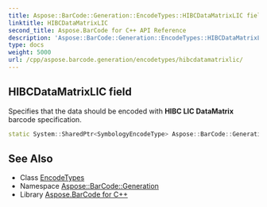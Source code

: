 ```yaml
---
title: Aspose::BarCode::Generation::EncodeTypes::HIBCDataMatrixLIC field
linktitle: HIBCDataMatrixLIC
second_title: Aspose.BarCode for C++ API Reference
description: 'Aspose::BarCode::Generation::EncodeTypes::HIBCDataMatrixLIC field. Specifies that the data should be encoded with HIBC LIC DataMatrix barcode specification in C++.'
type: docs
weight: 5000
url: /cpp/aspose.barcode.generation/encodetypes/hibcdatamatrixlic/
---
```

## HIBCDataMatrixLIC field


Specifies that the data should be encoded with **HIBC LIC DataMatrix** barcode specification.

```cpp
static System::SharedPtr<SymbologyEncodeType> Aspose::BarCode::Generation::EncodeTypes::HIBCDataMatrixLIC
```

## See Also

* Class [EncodeTypes](../)
* Namespace [Aspose::BarCode::Generation](../../)
* Library [Aspose.BarCode for C++](../../../)
